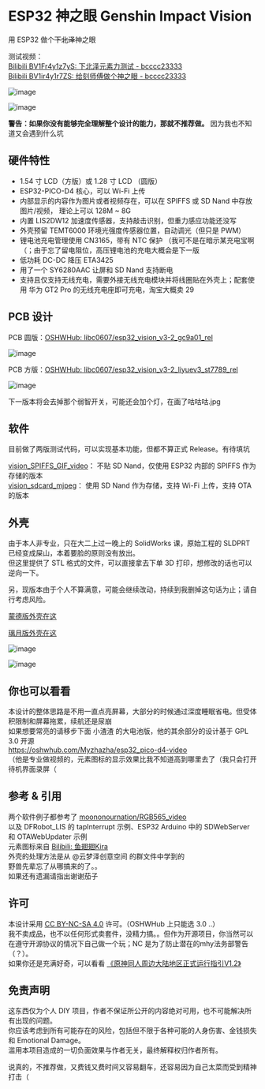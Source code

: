 # ESP32 神之眼 Genshin Impact Vision
用 ESP32 做个~~下北泽~~神之眼    

测试视频：  
[Bilibili BV1Fr4y1z7yS: 下北泽元素力测试 - bcccc23333](https://www.bilibili.com/video/BV1Fr4y1z7yS)  
[Bilibili BV1ir4y1r7ZS: 给刻师傅做个神之眼 - bcccc23333](https://www.bilibili.com/video/BV1ir4y1r7ZS)  

![image](https://github.com/libc0607/esp32-vision/raw/main/img/demo-mondstadt-yjsnpi.gif)   

![image](https://user-images.githubusercontent.com/8705034/155985863-6c168c1b-9d55-451a-8177-b0d1b43cfb1f.png)  

**警告：如果你没有能够完全理解整个设计的能力，那就不推荐做。** 因为我也不知道又会遇到什么坑

## 硬件特性
 - 1.54 寸 LCD（方版）或 1.28 寸 LCD （圆版）
 - ESP32-PICO-D4 核心，可以 Wi-Fi 上传
 - 内部显示的内容作为图片或者视频存在，可以在 SPIFFS 或 SD Nand 中存放图片/视频， 理论上可以 128M ~ 8G  
 - 内置 LIS2DW12 加速度传感器，支持敲击识别，但重力感应功能还没写  
 - 外壳预留 TEMT6000 环境光强度传感器位置，自动调光（但只是 PWM）
 - 锂电池充电管理使用 CN3165，带有 NTC 保护 （我可不是在暗示某充电宝啊（；由于忘了留电阻位，高压锂电池的充电大概会是下一版
 - 低功耗 DC-DC 降压 ETA3425
 - 用了一个 SY6280AAC 让屏和 SD Nand 支持断电 
 - 支持且仅支持无线充电，需要外接无线充电模块并将线圈贴在外壳上；配套使用 华为 GT2 Pro 的无线充电座即可充电，淘宝大概卖 29

## PCB 设计  
PCB 圆版：[OSHWHub: libc0607/esp32_vision_v3-2_gc9a01_rel](https://oshwhub.com/libc0607/esp32_vision_v3-2_gc9a01_rel)   

![image](https://user-images.githubusercontent.com/8705034/155985414-dc29f2b3-72e8-4fcf-86e9-d311e2b08795.png)  

PCB 方版：[OSHWHub: libc0607/esp32_vision_v3-2_liyuev3_st7789_rel](https://oshwhub.com/libc0607/esp32_vision_v3-2_liyuev3_st7789_rel)   

![image](https://user-images.githubusercontent.com/8705034/155985375-e8274fe1-dd50-4bb7-a1be-882611fffcee.png)  

下一版本将会去掉那个弱智开关，可能还会加个灯，在画了咕咕咕.jpg  

## 软件
目前做了两版测试代码，可以实现基本功能，但都不算正式 Release。有待填坑   

[vision_SPIFFS_GIF_video](https://github.com/libc0607/esp32-vision/tree/main/src/vision_SPIFFS_GIF_video)： 不贴 SD Nand，仅使用 ESP32 内部的 SPIFFS 作为存储的版本  
[vision_sdcard_mjpeg](https://github.com/libc0607/esp32-vision/tree/main/src/vision_sdcard_mjpeg)： 使用 SD Nand 作为存储，支持 Wi-Fi 上传，支持 OTA 的版本  


## 外壳 
由于本人非专业，只在大二上过一晚上的 SolidWorks 课，原始工程的 SLDPRT 已经变成屎山，本着要脸的原则没有放出。  
但这里提供了 STL 格式的文件，可以直接拿去下单 3D 打印，想修改的话也可以逆向一下。  

另，现版本由于个人不算满意，可能会继续改动，持续到我删掉这句话为止；请自行考虑风险。  

[蒙德版外壳在这](https://github.com/libc0607/esp32-vision/tree/main/stl/mondstadt)   

[璃月版外壳在这](https://github.com/libc0607/esp32-vision/tree/main/stl/liyue)    

![image](https://user-images.githubusercontent.com/8705034/155986652-94c0bdcc-bc52-475f-8d96-ee1dc8aed9e1.png)   

![image](https://user-images.githubusercontent.com/8705034/155986832-7f6c0eb7-d1e6-46ee-b782-bc37fff176d0.png)   




## 你也可以看看 
本设计的整体思路是不用一直点亮屏幕，大部分的时候通过深度睡眠省电。但受体积限制和屏幕拖累，续航还是尿崩  
如果想要常亮的请移步下面 小渣渣 的大电池版，他的其余部分的设计基于 GPL 3.0 开源  
https://oshwhub.com/Myzhazha/esp32_pico-d4-video   
（他是专业做视频的，元素图标的显示效果比我不知道高到哪里去了（我只会打开待机界面录屏（  

## 参考 & 引用
两个软件例子都参考了 [moononournation/RGB565_video](https://github.com/moononournation/RGB565_video)   
以及 DFRobot_LIS 的 tapInterrupt 示例、ESP32 Arduino 中的 SDWebServer 和 OTAWebUpdater 示例  
元素图标来自 [Bilibili: 鱼翅翅Kira](https://space.bilibili.com/2292091)   
外壳的处理方法是从 @云梦泽创意空间 的群文件中学到的   
野兽先辈忘了从哪搞来的了。。  
如果还有遗漏请指出谢谢茄子  

## 许可
本设计采用 [CC BY-NC-SA 4.0](http://creativecommons.org/licenses/by-nc-sa/4.0) 许可。（OSHWHub 上只能选 3.0 ..）  
我不卖成品，也不以任何形式卖套件，没精力搞。。但作为开源项目，你当然可以在遵守开源协议的情况下自己做一个玩；NC 是为了防止潜在的mhy法务部警告（？）。  
如果你还是充满好奇，可以看看 [《原神同人周边大陆地区正式运行指引V1.2》](https://weibo.com/ttarticle/p/show?id=2309404707028085113324)

## 免责声明  
这东西仅为个人 DIY 项目，作者不保证所公开的内容绝对可用，也不可能解决所有出现的问题。  
你应该考虑到所有可能存在的风险，包括但不限于各种可能的人身伤害、金钱损失和 Emotional Damage。  
滥用本项目造成的一切负面效果与作者无关，最终解释权归作者所有。

说真的，不推荐做，又费钱又费时间又容易翻车，还容易因为自己太菜而受到精神打击（ 
 
